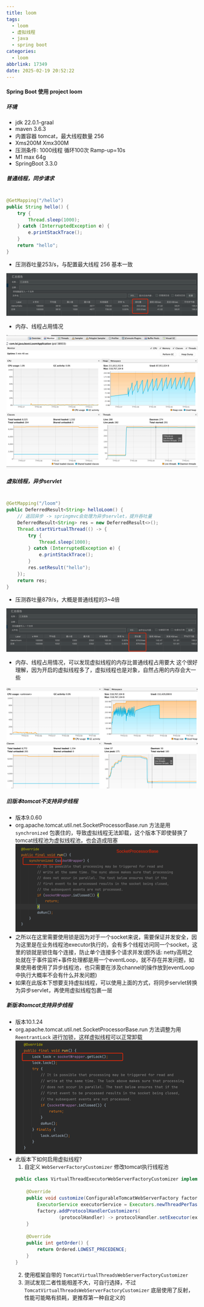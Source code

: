 ```yaml
---
title: loom
tags:
  - loom
  - 虚拟线程
  - java
  - spring boot
categories:
  - loom
abbrlink: 17349
date: 2025-02-19 20:52:22
---
```


#### Spring Boot 使用 project loom

##### 环境

- jdk 22.0.1-graal
- maven 3.6.3
- 内置容器 tomcat，最大线程数量 256
- Xms200M Xmx300M
- 压测条件: 1000线程 循环100次 Ramp-up=10s
- M1 max 64g
- SpringBoot 3.3.0

##### 普通线程，同步请求

```java

@GetMapping("/hello")
public String hello() {
    try {
        Thread.sleep(1000);
    } catch (InterruptedException e) {
        e.printStackTrace();
    }
    return "hello";
}
```

- 压测吞吐量253/s，与配置最大线程 256 基本一致

![img.png](/images/loom/img4.png)

- 内存、线程占用情况

![普通线程.png](/images/loom/img3.png)

##### 虚拟线程，异步servlet

```java

@GetMapping("/loom")
public DeferredResult<String> helloLoom() {
    // 返回异步 -> springmvc会处理为异步servlet，提升吞吐量
    DeferredResult<String> res = new DeferredResult<>();
    Thread.startVirtualThread(() -> {
        try {
            Thread.sleep(1000);
        } catch (InterruptedException e) {
            e.printStackTrace();
        }
        res.setResult("hello");
    });
    return res;
}
```

- 压测吞吐量879/s，大概是普通线程的3~4倍

![/images/loom](/images/loom/img6.png)

- 内存、线程占用情况，可以发现虚拟线程的内存比普通线程占用要大
  这个很好理解，因为开启的虚拟线程多了，虚拟线程也是对象，自然占用的内存会大一些

![img.png](/images/loom/img5.png)

##### 旧版本tomcat不支持异步线程

- 版本9.0.60
- org.apache.tomcat.util.net.SocketProcessorBase.run 方法是用 `synchronized`
  包裹住的，导致虚拟线程无法卸载，这个版本下即使替换了tomcat线程池为虚拟线程池，也会造成阻塞
  ![img.png](/images/loom/img.png)
- 之所以在这里需要使用锁是因为对于一个socket来说，需要保证并发安全，因为这里是在业务线程池executor执行的，会有多个线程访问同一个socket，这里的锁就是锁住每个连接，防止单个连接多个请求并发(题外话: netty高明之处就在于事件监听+事件处理都是用一个eventLoop，就不存在并发问题，如果使用者使用了异步线程池，也只需要在涉及channel的操作放到eventLoop中执行大概率不会有什么并发问题)
- 如果在此版本下想要支持虚拟线程，可以使用上面的方式，将同步servlet转换为异步servlet，再使用虚拟线程包裹一层

##### 新版本tomcat支持异步线程

- 版本10.1.24
- org.apache.tomcat.util.net.SocketProcessorBase.run 方法调整为用 `ReentrantLock` 进行加锁，这样虚拟线程可以正常卸载
  ![img.png](/images/loom/img2.png)
- 此版本下如何启用虚拟线程?
    1. 自定义 `WebServerFactoryCustomizer` 修改tomcat执行线程池
  ```java
  public class VirtualThreadExecutorWebServerFactoryCustomizer implements WebServerFactoryCustomizer<ConfigurableTomcatWebServerFactory>, Ordered {
  
      @Override
      public void customize(ConfigurableTomcatWebServerFactory factory) {
          ExecutorService executorService = Executors.newThreadPerTaskExecutor(Thread.ofVirtual().name("tomcat-virtual-", 0).factory());
          factory.addProtocolHandlerCustomizers(
                  (protocolHandler) -> protocolHandler.setExecutor(executorService));
      }
  
      @Override
      public int getOrder() {
          return Ordered.LOWEST_PRECEDENCE;
      }
  }
  ```
  2. 使用框架自带的 `TomcatVirtualThreadsWebServerFactoryCustomizer`
  3. 测试发现二者性能相差不大，可自行选择，不过 `TomcatVirtualThreadsWebServerFactoryCustomizer` 底层使用了反射，性能可能略有损耗，更推荐第一种自定义的
  
